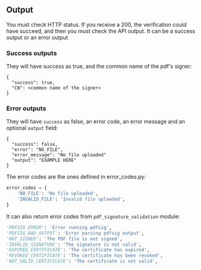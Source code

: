 


## Output

You must check HTTP status. If you receive a 200, the verification could have succeed, and then you must check the API output. It can be a success output or an error output

### Success outputs

They will have success as true, and the common name of the pdf's signer:
```
{
  "success": true,
  "CN": <common name of the signer>
}
```

### Error outputs

They will have `success` as false, an error code, an error message and an optional `output` field:
```
{
  "success": false,
  "error": "NO_FILE",
  "error_message": "No file uploaded"
  "output": "EXAMPLE HERE"
}
```

The error codes are the ones defined in error_codes.py:
```python
error_codes = {
    'NO_FILE': 'No file uploaded',
    'INVALID_FILE': 'Invalid file uploaded',
}
```

It can also return error codes from `pdf_signature_validation` module:

```python
'PDFSIG_ERROR': 'Error running pdfsig',
'PDFSIG_BAD_OUTPUT': 'Error parsing pdfsig output',
'NOT_SIGNED': 'The PDF file is not signed',
'INVALID_SIGNATURE': 'The signature is not valid',
'EXPIRED_CERTIFICATE': 'The certificate has expired',
'REVOKED_CERTIFICATE': 'The certificate has been revoked',
'NOT_VALID_CERTIFICATE': 'The certificate is not valid',
```




